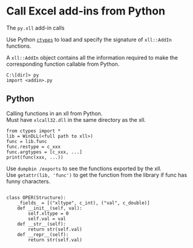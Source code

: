# Call Excel add-ins from Python

The `py.xll` add-in calls 

Use Python [`ctypes`](https://docs.python.org/3/library/ctypes.html)
to load and specify the signature of `xll::AddIn` functions.

A `xll::AddIn` object contains all the information required to 
make the corresponding function callable from Python.


```
C:\[dir]> py
import <addin>.py

```

## Python

Calling functions in an xll from Python.  
Must have `xlcall32.dll` in the same directory as the xll.  

```
from ctypes import *
lib = WinDLL(<full path to xll>)
func = lib.func
func.restype = c_xxx
func.argtypes = [c_xxx, ...]
print(func(xxx, ...))
```

Use `dumpbin /exports` to see the functions exported by the xll.  
Use `getattr(lib, 'func')` to get the function from the library if func has funny characters.

```

```

```
class OPER(Structure):
	_fields_ = [("xltype", c_int), ("val", c_double)]
	def __init__(self, val):
		self.xltype = 0
		self.val = val
	def __str__(self):
		return str(self.val)
	def __repr__(self):
		return str(self.val)
```
